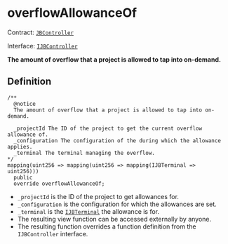 # overflowAllowanceOf

Contract: [`JBController`](../)​‌

Interface: [`IJBController`](../../../../../../protocol/interfaces/ijbcontroller.md)

**The amount of overflow that a project is allowed to tap into on-demand.**

## Definition

```solidity
/**
  @notice 
  The amount of overflow that a project is allowed to tap into on-demand.

  _projectId The ID of the project to get the current overflow allowance of.
  _configuration The configuration of the during which the allowance applies.
  _terminal The terminal managing the overflow.
*/
mapping(uint256 => mapping(uint256 => mapping(IJBTerminal => uint256)))
  public
  override overflowAllowanceOf;
```

* `_projectId` is the ID of the project to get allowances for.
* `_configuration` is the configuration for which the allowances are set.
* `_terminal` is the [`IJBTerminal`](../../../../../../protocol/specifications/interfaces/ijbterminal.sol) the allowance is for.
* The resulting view function can be accessed externally by anyone.
* The resulting function overrides a function definition from the `IJBController` interface.
